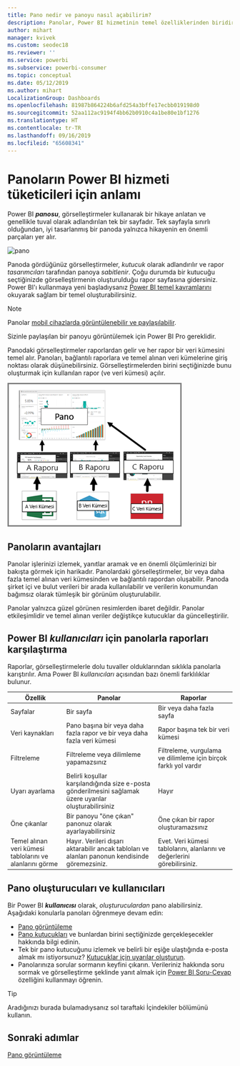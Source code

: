 ```yaml
---
title: Pano nedir ve panoyu nasıl açabilirim?
description: Panolar, Power BI hizmetinin temel özelliklerinden biridir.
author: mihart
manager: kvivek
ms.custom: seodec18
ms.reviewer: ''
ms.service: powerbi
ms.subservice: powerbi-consumer
ms.topic: conceptual
ms.date: 05/12/2019
ms.author: mihart
LocalizationGroup: Dashboards
ms.openlocfilehash: 81987b864224b6afd254a3bffe17ecbb019198d0
ms.sourcegitcommit: 52aa112ac9194f4bb62b0910c4a1be80e1bf1276
ms.translationtype: HT
ms.contentlocale: tr-TR
ms.lasthandoff: 09/16/2019
ms.locfileid: "65608341"
---
```

# <a name="dashboards-for-power-bi-service-consumers"></a>Panoların Power BI hizmeti tüketicileri için anlamı

Power BI ***panosu***, görselleştirmeler kullanarak bir hikaye anlatan ve genellikle tuval olarak adlandırılan tek bir sayfadır. Tek sayfayla sınırlı olduğundan, iyi tasarlanmış bir panoda yalnızca hikayenin en önemli parçaları yer alır.

![pano](media/end-user-dashboards/power-bi-dashboard2.png)

Panoda gördüğünüz görselleştirmeler, *kutucuk* olarak adlandırılır ve rapor *tasarımcıları* tarafından panoya *sabitlenir*. Çoğu durumda bir kutucuğu seçtiğinizde görselleştirmenin oluşturulduğu rapor sayfasına gidersiniz. Power BI'ı kullanmaya yeni başladıysanız [Power BI temel kavramlarını](end-user-basic-concepts.md) okuyarak sağlam bir temel oluşturabilirsiniz.

> [!NOTE]
> Panolar [mobil cihazlarda görüntülenebilir ve paylaşılabilir](mobile/mobile-apps-view-dashboard.md).
>
> Sizinle paylaşılan bir panoyu görüntülemek için Power BI Pro gereklidir.
> 

Panodaki görselleştirmeler raporlardan gelir ve her rapor bir veri kümesini temel alır. Panoları, bağlantılı raporlara ve temel alınan veri kümelerine giriş noktası olarak düşünebilirsiniz. Görselleştirmelerden birini seçtiğinizde bunu oluşturmak için kullanılan rapor (ve veri kümesi) açılır.

![panolar, raporlar, veri kümeleri arasındaki ilişkiyi gösteren diyagram](media/end-user-dashboards/power-bi-diagram.png)

## <a name="advantages-of-dashboards"></a>Panoların avantajları
Panolar işlerinizi izlemek, yanıtlar aramak ve en önemli ölçümlerinizi bir bakışta görmek için harikadır. Panolardaki görselleştirmeler, bir veya daha fazla temel alınan veri kümesinden ve bağlantılı rapordan oluşabilir. Panoda şirket içi ve bulut verileri bir arada kullanılabilir ve verilerin konumundan bağımsız olarak tümleşik bir görünüm oluşturulabilir.

Panolar yalnızca güzel görünen resimlerden ibaret değildir. Panolar etkileşimlidir ve temel alınan veriler değiştikçe kutucuklar da güncelleştirilir.

## <a name="dashboards-versus-reports-for-power-bi-consumers"></a>Power BI ***kullanıcıları*** için panolarla raporları karşılaştırma
Raporlar, görselleştirmelerle dolu tuvaller olduklarından sıklıkla panolarla karıştırılır. Ama Power BI *kullanıcıları* açısından bazı önemli farklılıklar bulunur.

| **Özellik** | **Panolar** | **Raporlar** |
| --- | --- | --- |
| Sayfalar |Bir sayfa |Bir veya daha fazla sayfa |
| Veri kaynakları |Pano başına bir veya daha fazla rapor ve bir veya daha fazla veri kümesi |Rapor başına tek bir veri kümesi |
| Filtreleme |Filtreleme veya dilimleme yapamazsınız |Filtreleme, vurgulama ve dilimleme için birçok farklı yol vardır |
| Uyarı ayarlama |Belirli koşullar karşılandığında size e-posta gönderilmesini sağlamak üzere uyarılar oluşturabilirsiniz |Hayır |
| Öne çıkanlar |Bir panoyu "öne çıkan" panonuz olarak ayarlayabilirsiniz |Öne çıkan bir rapor oluşturamazsınız |
| Temel alınan veri kümesi tablolarını ve alanlarını görme |Hayır. Verileri dışarı aktarabilir ancak tabloları ve alanları panonun kendisinde göremezsiniz. |Evet. Veri kümesi tablolarını, alanlarını ve değerlerini görebilirsiniz. |


## <a name="dashboard-creators-and-dashboard-consumers"></a>Pano oluşturucuları ve kullanıcıları
Bir Power BI ***kullanıcısı*** olarak, *oluşturuculardan* pano alabilirsiniz. Aşağıdaki konularla panoları öğrenmeye devam edin:

* [Pano görüntüleme](end-user-dashboard-open.md)
* [Pano kutucukları](end-user-tiles.md) ve bunlardan birini seçtiğinizde gerçekleşecekler hakkında bilgi edinin.
* Tek bir pano kutucuğunu izlemek ve belirli bir eşiğe ulaştığında e-posta almak mı istiyorsunuz? [Kutucuklar için uyarılar oluşturun](end-user-alerts.md).
* Panolarınıza sorular sormanın keyfini çıkarın. Verileriniz hakkında soru sormak ve görselleştirme şeklinde yanıt almak için [Power BI Soru-Cevap](end-user-q-and-a.md) özelliğini kullanmayı öğrenin.

> [!TIP]
> Aradığınızı burada bulamadıysanız sol taraftaki İçindekiler bölümünü kullanın.
> 

## <a name="next-steps"></a>Sonraki adımlar
[Pano görüntüleme](end-user-dashboard-open.md) 
